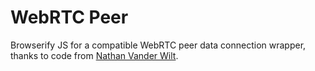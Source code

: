 WebRTC Peer
===========

Browserify JS for a compatible WebRTC peer data connection wrapper, thanks to code from [Nathan Vander Wilt](https://github.com/natevw).


